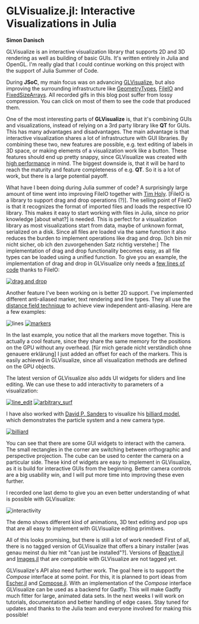 # GLVisualize.jl: Interactive Visualizations in Julia

**Simon Danisch**

GLVisualize is an interactive visualization library that supports 2D and 3D rendering as well as building of basic GUIs. It's written entirely in Julia and OpenGL.
I'm really glad that I could continue working on this project with the support of Julia Summer of Code.

During **JSoC**, my main focus was on advancing [GLVisualize](https://github.com/JuliaGL/GLVisualize.jl), but also improving the surrounding infrastructure like [GeometryTypes](https://github.com/JuliaGeometry/GeometryTypes.jl), [FileIO](https://github.com/JuliaIO/FileIO.jl) and [FixedSizeArrays](https://github.com/SimonDanisch/FixedSizeArrays.jl).
All recorded gifs in this blog post suffer from lossy compression. You can click on most of them to see the code that produced them.

One of the most interesting parts of **GLVisualize** is, that it's combining GUIs and visualizations, instead of relying on a 3rd party library like **QT** for GUIs.
This has many advantages and disadvantages.
The main advantage is that interactive visualization shares a lot of infrastructure with GUI libraries.
By combining these two, new features are possible, e.g. text editing of labels in 3D space, or making elements of a visualization work like a button. These features should end up pretty snappy, since GLVisualize was created with [high performance]() in mind.
The biggest downside is, that it will be hard to reach the maturity and feature completeness of e.g. **QT**.
So it is a lot of work, but there is a large potential payoff.

What have I been doing during Julia summer of code?
A surprisingly large amount of time went into improving FileIO together with [Tim Holy](https://github.com/timholy).
[FileIO is a library to support drag and drop operations (?)]. The selling point of FileIO is that it recognizes the format of imported files and loads the respective IO library. This makes it easy to start working with files in Julia, since no prior knowledge [about what?] is needed.
This is perfect for a visualization library as most visualizations start from data, maybe of unknown format, serialized on a disk.
Since all files are loaded via the same function it also reduces the burden to implement operations like drag and drop.
[Ich bin mir nicht sicher, ob ich den zuvorgehenden Satz richtig verstehe:] The implementation of drag and drop functionality becomes easy, as all file types can be loaded using a unified function.
To give you an example, the implementation of drag and drop in GLVisualize only needs a [few lines of code](https://gist.github.com/SimonDanisch/e0a8a2cbc3106ce6c123#file-dragndrop-jl) thanks to FileIO:

[![drag and drop](https://github.com/SimonDanisch/Blog/blob/master/10-22-15-jsoc/dragndrop2.gif?raw=true)](
https://gist.github.com/SimonDanisch/e0a8a2cbc3106ce6c123#file-dragndrop-jl
)

Another feature I've been working on is better 2D support.
I've implemented different anti-aliased marker, text rendering and line types.
They all use the [distance field technique](http://www.valvesoftware.com/publications/2007/SIGGRAPH2007_AlphaTestedMagnification.pdf) to achieve view independent anti-aliasing.
Here are a few examples:

![lines](https://github.com/SimonDanisch/Blog/blob/master/10-22-15-jsoc/lines.png?raw=true)
[![markers](https://github.com/SimonDanisch/Blog/blob/master/10-22-15-jsoc/markers.gif?raw=true)](
https://github.com/SimonDanisch/Blog/blob/master/10-22-15-jsoc/marker.jl
)

In the last example, you notice that all the markers move together. This is actually a cool feature, since they share the same memory for the positions on the GPU without any overhead. [für mich gerade nicht verständlich ohne genauere erklärung] I just added an offset for each of the markers.
This is easily achieved in GLVisualize, since all visualization methods are defined on the GPU objects.

The latest version of GLVisualize also adds UI widgets for sliders and line editing.
We can use these to add interactivity to parameters of a visualization:

[![line_edit](https://github.com/SimonDanisch/Blog/blob/master/10-22-15-jsoc/volume_color.gif?raw=true)](
https://github.com/SimonDanisch/Blog/blob/master/10-22-15-jsoc/color_volume.jl
)
[![arbitrary_surf](https://github.com/SimonDanisch/Blog/blob/master/10-22-15-jsoc/arbitrary_surf.gif?raw=true)](
https://github.com/SimonDanisch/Blog/blob/master/10-22-15-jsoc/arbitrary_surf.jl
)

I have also worked with [David P. Sanders](https://github.com/dpsanders) to visualize his [billiard model](https://github.com/dpsanders/BilliardModels.jl), which demonstrates the particle system and a new camera type.

[![billiard](https://github.com/SimonDanisch/Blog/blob/master/10-22-15-jsoc/billiard.gif)](
https://github.com/SimonDanisch/Blog/blob/master/10-22-15-jsoc/billard.jl
)

You can see that there are some GUI widgets to interact with the camera.
The small rectangles in the corner are switching between orthographic and perspective projection. The cube can be used to center the camera on a particular side.
These kind of widgets are easy to implement in GLVisualize, as it is build for interactive GUIs from the beginning. 
Better camera controls are a big usability win, and I will put more time into improving these even further.

I recorded one last demo to give you an even better understanding of what is possible with GLVisualize:

![interactivity](https://github.com/SimonDanisch/Blog/blob/master/10-22-15-jsoc/interactivity.gif?raw=true)

The demo shows different kind of animations, 3D text editing and pop ups that are all easy to implement with GLVisualize editing primitives.

All of this looks promising, but there is still a lot of work needed!
First of all, there is no tagged version of GLVisualize that offers a binary installer [was genau meinst du hier mit "can just be installed"?].
Versions of [Reactive.jl](https://github.com/JuliaLang/Reactive.jl) and [Images.jl](https://github.com/timholy/Images.jl) that are compatible with GLVisualize are not tagged yet.

GLVisualize's API also need further work. The goal here is to support the *Compose* interface at some point.
For this, it is planned to port ideas from [Escher.jl](https://github.com/shashi/Escher.jl) and [Compose.jl](https://github.com/dcjones/Compose.jl).
With an implementation of the *Compose* interface GLVisualize can be used as a backend for Gadfly. This will make Gadfly much fitter for large, animated data sets.
In the next weeks I will work on tutorials, documentation and better handling of edge cases.
Stay tuned for updates and thanks to the Julia team and everyone involved for making this possible!
